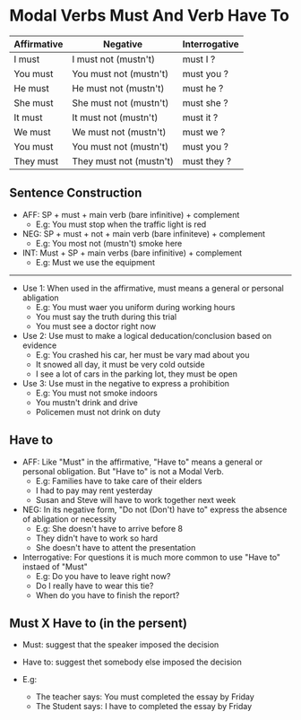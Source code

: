 # Modal Verbs Must And Verb Have To

|Affirmative|  Negative | Interrogative|
|-----------|------------|---------------|
|I must | I must not (mustn't)|  must I ?|
|You must | You must not (mustn't)|  must you ?|
|He must  | He must not (mustn't) | must he ?|
|She must | She must not (mustn't)|  must she ?|
|It must | It must not (mustn't) | must it ?|
|We must | We must not (mustn't) | must we ?|
|You must | You must not (mustn't)|  must you ?|
|They must |  They must not (mustn't) | must they ?|

## Sentence Construction

- AFF: SP + must + main verb (bare infinitive) + complement
  - E.g: You must stop when the traffic light is red
- NEG: SP + must + not + main verb (bare infiniteve) + complement
  - E.g: You most not (mustn't) smoke here
- INT: Must + SP + main verbs (bare infinitive) + complement
  - E.g: Must we use the equipment

***

- Use 1: When used in the affirmative, must means a general or personal abligation
  - E.g: You must waer you uniform during working hours
  - You must say the truth during this trial
  - You must see a doctor right now
- Use 2: Use must to make a logical deducation/conclusion based on evidence
  - E.g: You crashed his car, her must be  vary mad about you
  - It snowed all day, it must be very cold outside
  - I see a lot of cars in the parking lot, they must be open
- Use 3: Use must in the negative to express a prohibition
  - E.g: You must not smoke indoors
  - You mustn't drink and drive
  - Policemen must not drink on duty

## Have to

- AFF: Like "Must" in the affirmative, "Have to" means a general or personal obligation. But "Have to" is not a Modal Verb.
  - E.g: Families have to take care of their elders
  - I had to pay may rent yesterday
  - Susan and Steve will have to work together next week
- NEG: In its negative form, "Do not (Don't) have to" express the absence of abligation or necessity
  - E.g: She doesn't have to arrive before 8
  - They didn't have to work so hard
  - She doesn't have to attent the presentation
- Interrogative: For questions it is much more common to use "Have to" instaed of "Must"
  - E.g: Do you have to leave right now?
  - Do I really have to wear this tie?
  - When do you have to finish the report?

## Must X Have to (in the persent)

- Must: suggest that the speaker imposed the decision
- Have to: suggest thet somebody else imposed the decision

- E.g:
  - The teacher says: You must completed the essay by Friday
  - The Student says: I have to completed the essay by Friday

